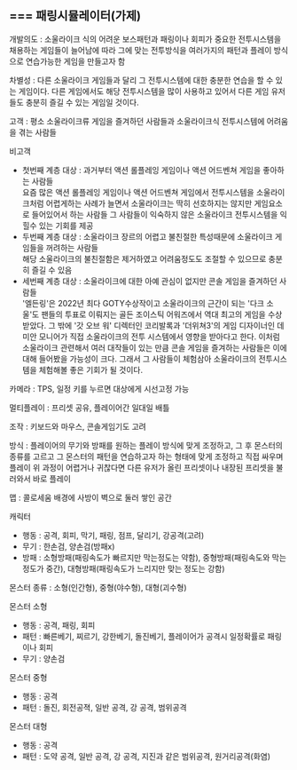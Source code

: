 ===
패링시뮬레이터(가제)
---
개발의도 : 소울라이크 식의 어려운 보스패턴과 패링이나 회피가 중요한 전투시스템을 채용하는 게임들이 늘어남에 따라 그에 맞는 전투방식을 여러가지의 패턴과 플레이 방식으로 연습가능한 게임을 만들고자 함
    
차별성 : 다른 소울라이크 게임들과 달리 그 전투시스템에 대한 충분한 연습을 할 수 있는 게임이다. 다른 게임에서도 해당 전투시스템을 많이 사용하고 있어서 다른 게임 유저들도 충분히 즐길 수 있는 게임일 것이다.
    
고객 : 평소 소울라이크류 게임을 즐겨하던 사람들과 소울라이크식 전투시스템에 어려움을 겪는 사람들
    
비고객
  - 첫번째 계층 대상 : 과거부터 액션 롤플레잉 게임이나 액션 어드벤쳐 게임을 좋아하는 사람들   
                      요즘 많은 액션 롤플레잉 게임이나 액션 어드벤쳐 게임에서 전투시스템을 소울라이크처럼 어렵게하는 사례가 늘면서 소울라이크는 딱히 선호하지는 않지만 게임요소로 들어있어서 하는 사람들
                      그 사람들이 익숙하지 않은 소울라이크 전투시스템을 익힐수 있는 기회를 제공
  - 두번째 계층 대상 : 소울라이크 장르의 어렵고 불친절한 특성때문에 소울라이크 게임들을 꺼려하는 사람들   
                      해당 소울라이크의 불친절함은 제거하였고 어려움정도도 조절할 수 있으므로 충분히 즐길 수 있음
  - 세번째 계층 대상 : 소울라이크에 대한 아예 관심이 없지만 콘솔 게임을 즐겨하던 사람들   
                      '엘든링'은 2022년 최다 GOTY수상작이고 소울라이크의 근간이 되는 '다크 소울'도 팬들의 투표로 이뤄지는 골든 조이스틱 어워즈에서 역대 최고의 게임을 수상받았다. 
                      그 밖에 '갓 오브 워' 디렉터인 코리발록과 '더위쳐3'의 게임 디자이너인 데미안 모니어가 직접 소울라이크의 전투 시스템에서 영향을 받아다고 한다.
                      이처럼 소울라이크 관련해서 여러 대작들이 있는 만큼 콘솔 게임을 즐겨하는 사람들은 이에 대해 들어봤을 가능성이 크다. 
                      그래서 그 사람들이 체험삼아 소울라이크의 전투시스템을 체험해볼 좋은 기회가 될 것이다.  
     
카메라 : TPS, 일정 키를 누르면 대상에게 시선고정 가능
        
멀티플레이 : 프리셋 공유, 플레이어간 일대일 배틀
    
조작 : 키보드와 마우스, 콘솔게임기도 고려
       
방식 : 플레이어의 무기와 방패를 원하는 플레이 방식에 맞게 조정하고, 그 후 몬스터의 종류를 고르고 그 몬스터의 패턴을 연습하고자 하는 형태에 맞게 조정하고 직접 싸우며 플레이
       위 과정이 어렵거나 귀찮다면 다른 유저가 올린 프리셋이나 내장된 프리셋을 불러와서 바로 플레이
      
맵 : 콜로세움 배경에 사방이 벽으로 둘러 쌓인 공간
     
캐릭터
  - 행동 : 공격, 회피, 막기, 패링, 점프, 달리기, 강공격(고려)
  - 무기 : 한손검, 양손검(방패x)
  - 방패 : 소형방패(패링속도가 빠르지만 막는정도는 약함), 중형방패(패링속도와 막는정도가 중간), 대형방패(패링속도가 느리지만 맞는 정도는 강함)
    
몬스터 종류 : 소형(인간형), 중형(야수형), 대형(괴수형)
   
몬스터 소형
  - 행동 : 공격, 패링, 회피
  - 패턴 : 빠른베기, 찌르기, 강한베기, 돌진베기, 플레이어가 공격시 일정확률로 패링이나 회피
  - 무기 : 양손검
      
몬스터 중형
  - 행동 : 공격
  - 패턴 : 돌진, 회전공젹, 일반 공격, 강 공격, 범위공격
       
몬스터 대형
  - 행동 : 공격
  - 패턴 : 도약 공격, 일반 공격, 강 공격, 지진과 같은 범위공격, 원거리공격(화염)
        
